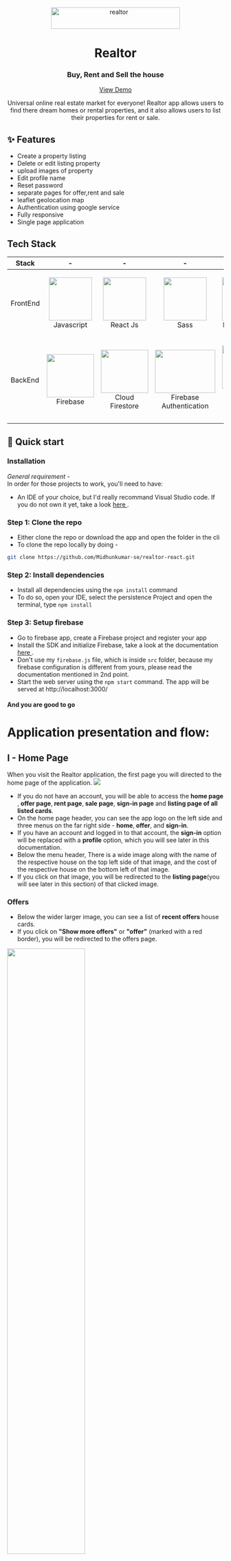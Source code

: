 <br />
<p align="center"><img src="https://static.rdc.moveaws.com/images/logos/rdc-logo-default.svg" alt="realtor" width="300" height="50"></p>
  <h1 align="center">Realtor</h1>
  <h3 align="center">Buy, Rent and Sell the house</h3>


  <p align="center">
    <a href="https://heliosbugtracker.azurewebsites.net/Tracker">View Demo</a>
  </p>
</p>

<p align="center">Universal online real estate market for everyone! Realtor app allows users to find there dream homes or rental properties, and it also allows users to list their properties for rent or sale.</p>

## ✨ Features

- Create a property listing
- Delete or edit listing property
- upload images of property
- Edit profile name
- Reset password
- separate pages for offer,rent and sale
- leaflet geolocation map
- Authentication using google service
- Fully responsive 
- Single page application 

## Tech Stack

| Stack    | -                                                                                                                                                                                 | -                                                                                                                                                                           | -                                                                                                | -                                                                                                                | -                                                                                                   |
| -------- | --------------------------------------------------------------------------------------------------                                                                                | -------------------------------------------------------------------------------------------------                                                                           | ------------------------------------------------------------------------------------------------ | ---------------------------------------------------------------------------------------------------------------- | --------------------------------------------------------------------------------------------------- |
| FrontEnd | <p align="center"><img src="https://i.stack.imgur.com/Mmww2.png" width="100" height="100"> <br />Javascript</p>  | <p align="center"><img src="https://tse3.mm.bing.net/th?id=OIP.J0JE-fKbFT4bxpp8ilPpEQHaHa&pid=Api&P=0" width="100" height="100"> <br />React Js</p>  | <p align="center"><img src="https://tse4.mm.bing.net/th?id=OIP.9U1toerFxB8aiFRreLxEUQHaHa&pid=Api&P=0" width="100" height="100"> <br />Sass</p>   | <p align="center"><img src="https://tse2.mm.bing.net/th?id=OIP.pkfeNyjHH1w7Yqaqijlu3wHaFj&pid=Api&P=0" width="100" height="100"> <br />React Router</p>              | <p align="center"><img src="https://tse3.mm.bing.net/th?id=OIP.K2h-R5UxQTZaAK690Q-cbQHaEO&pid=Api&P=0" width="200" height="100"> <br />Swiper Js</p>
| BackEnd  | <p align="center"><img src="https://tse1.explicit.bing.net/th?id=OIP.HdzDRa1T389o2JpxaPJ6LAHaFj&pid=Api&P=0" width="110" height="100"> <br />Firebase</p>     | <p align="center"><img src="https://tse3.mm.bing.net/th?id=OIP.WJJvF32dGqu3VX7EdPo3vQHaFj&pid=Api&P=0" width="110" height="100"> <br />Cloud Firestore</p> | <p align="center"><img src="https://tse3.mm.bing.net/th?id=OIP.8rR1tKj_ZtPodGUSJ9AiDwHaFj&pid=Api&P=0" width="140" height="100"> <br />Firebase Authentication</p> | <p align="center"><img src="https://tse2.explicit.bing.net/th?id=OIP.c2DYch8OspsEAxoVViXuKwAAAA&pid=Api&P=0" width="100" height="100"> <br />Firebase Cloud Storage</p>               | <p align="center"><img src="https://tse3.mm.bing.net/th?id=OIP.ypz_d6GL7n2nXfQnbw_ARAHaFj&pid=Api&P=0" width="150" height="100"> <br />Vercel</p> |


## :rocket: Quick start

### Installation
 <i>General requirement</i> - <br/>
  In order for those projects to work, you'll need to have: <br/>
  <ul>
  <li>
    An IDE of your choice, but I'd really recommand Visual Studio code. If you do not own it yet, take a look
    <a href="https://code.visualstudio.com/"> here </a>.
  </li>
  </ul>

### Step 1: Clone the repo
- Either clone the repo or download the app and open the folder in the cli
- To clone the repo locally by doing -
```sh
git clone https://github.com/Midhunkumar-se/realtor-react.git
```

### Step 2: Install dependencies
  - Install all dependencies using the `npm install` command
  - To do so, open your IDE, select the persistence Project and open the terminal, type `npm install` 

### Step 3: Setup firebase
- Go to firebase app, create a Firebase project and register your app
- Install the SDK and initialize Firebase, take a look at the documentation <a href="https://firebase.google.com/docs/web/setup"> here </a>.
- Don't use my `firebase.js` file, which is inside `src` folder, because my firebase configuration is different from yours, please read the documentation mentioned in 2nd point.
- Start the web server using the `npm start` command. The app will be served at http://localhost:3000/

#### And you are good to go



# Application presentation and flow:
## I - Home Page
When you visit the Realtor application, the first page you will directed to the home page of the application.
<img src="readme-images/2-home/homePage.png">

- If you do not have an account, you will be able to access the <b> home page </b>,<b> offer page</b>,<b> rent page</b>,<b> sale page</b>, <b> sign-in page</b> and <b> listing page of all listed cards</b>. 
- On the home page header, you can see the app logo on the left side and three menus on the far right side - <b>home</b>,<b> offer</b>, and <b>sign-in</b>.
- If you have an account and logged in to that account, the <b>sign-in</b> option will be replaced with a <b>profile</b> option, which you will see later in this documentation.
- Below the menu header, There is a wide image along with the name of the respective house on the top left side of that image, and the cost of the respective house on the bottom left of that image. 
- If you click on that image, you will be redirected to the <b>listing page</b>(you will see later in this section) of that clicked image.

### Offers
- Below the wider larger image, you can see a list of <b> recent offers </b> house cards.
- If you click on <b>"Show more offers"</b> or <b>"offer"</b> (marked with a red border), you will be redirected to the offers page.
<kvb>
  <img src="readme-images/2-home/homePageOfferListing.png" height=60%>
  <img src="readme-images/2-home/offerPage.png" height=60%>
</kvb>

### Rent and sell category
- The same applies to the <b>"Places for Rent"</b> and <b>"Places for Sale"</b> sections located below the recent offers list in home page.
<kvb>
  <img src="readme-images/2-home/homePageSaleLisitng.png" height=60%>
  <img src="readme-images/2-home/placesForSalePage.png" height=60%>
</kvb>
<kvb>
  <img src="readme-images/2-home/homePageRentLisitng.png" height=60%>
  <img src="readme-images/2-home/placesForRentPage.png" height=60%>
</kvb>

## II - Listing Page
- If you click one of the listed house cards in the application, you will be directed to the listed card detail page.
- On the top right of the image, you will see a <b>copy link button </b>(marked with a red border). You can click it to copy the URL of that listed page and share it on social media or other places.
- Below that image, you will see a <b>down arrow </b>(marked with a red border). Clicking on it will show you the details of the house and its location on the map.
<kvb>
<img src="readme-images/2-home/houseListingCopy.png" height=60%>
  <img src="readme-images/2-home/houseListingPage.png" height=60%>
</kvb>

### Details of listed card
<b>1st row</b> - Name of that house along with price of the house. </br>
<b>2nd row</b> - Address of that house. </br>
<b>3rd row</b> - First column is category whether house is for sale or rent 2nd column is dicount price. </br>
<b>4th row</b> - The date of the listed card was posted. </br>
<b>5th row</b> - Description of that house. </br>
<b>6th row</b> - Facilities of that house. </br>
<b>7th row</b> - Contact landlord button. </br>
<kvb>
<img src="readme-images/2-home/houseListingDetails.png" height=60%>
</kvb>
- When you click that <b>7th row</b> button you will see landlord name in bold text and the house title in bold text, below that text area input and below text area input you see send message button (all marked in red border).
<kvb>
<img src="readme-images/2-home/houseListingContact.png" height=60%>
</kvb>

-When you click that send message button you will redirected to your default email provider in your system along with message you written in that text area and email of that landlord.

<kvb>
<img src="readme-images/2-home/houseListingDefaultEmail.png" height=60%>
</kvb>

- Both authenticated and unauthenticated users can access the above features (both Home Page section and Listing Page section).
<br/>

## III - Authentication

Since the core application is protected through authentication and authorization,If you click <b>Sign in</b> link in header menu, you will directed to <b>Sign in</b> page. 
- If you do not have an account yet,go through registation process or you can use <b>Demo user email and password</b> which is below "continue with Google" button.
- And also you can register with your Gmail account.
<kbd>
  <img alt="Home page" src="readme-images/1-authentication/signInPage.png"/>
  <img alt="Home page" src="readme-images/1-authentication/SignUpPage.png"/>
</kbd>

### Forgot Password
If you forgot password click <b>forgot password</b> link in signIn Page or signUp Page you will directed to forgot password page.
- Write valid email on that input, change password link will send to your email and change password.
<kbd>
  <img alt="Home page" src="readme-images/1-authentication/forgotPasswordPage.png"/>
  <img alt="Home page" src="readme-images/1-authentication/6-resetPassword/resetPassEmailSend.png"/>
  <img alt="Home page" src="readme-images/1-authentication/6-resetPassword/resetPassEmailReceived.png"/>
  <img alt="Home page" src="readme-images/1-authentication/6-resetPassword/resetPassReceEmail.png"/>
  <img alt="Home page" src="readme-images/1-authentication/6-resetPassword/resettingPass.png"/>
  <img alt="Home page" src="readme-images/1-authentication/6-resetPassword/resettingPassSuccess.png"/>
</kbd>
<br/>

## III - Profile Page

After Successfully logged in you directed to <b>Home page</b> and in header menu <b>Sign in</b> link changed to <b>Profile</b> link.
<kbd>
  <img src="readme-images/3-project/1-creation/afterLoginMenProfile.png"/>
</kbd>
 - After clicking <b>Profile </b> link you directed to <b>My Profile page</b>
 - In profile page you see your name and email, below that you see edit link (used to edit your profile name) and signout link(used to logout from the application).
 - Below edit link and signout link, you see <b>"Sell or rent your home"</b> button to create listing.
 - Below that button you see <b>"My Listing"</b> which is list of house cards created by you(who is authenticated into application).
 <kbd>
  <img src="readme-images/3-project/1-creation/profilePage.png"/>
  <img src="readme-images/3-project/1-creation/profilePageMyListing.png"/>
</kbd>

### Create Listing

After clicking <b>"Sell or rent your home"</b> button in profile page.
 <kbd>
  <img src="readme-images/3-project/1-creation/rentOrSellBtn.png"/>
</kbd><br/>

- You will directed to <b>"Create Listing page"</b>.
<b>1st row</b> - Click the button according to whether you are going to sell or rent your house.</br>
<b>2nd row</b> - Enter the name.</br>
<b>3rd row</b> - Enter the number of bedrooms and bathrooms.</br>
<b>4th row</b> - Click the button to indicate whether a parking spot exists or not.</br>
<b>5th row</b> - Click the button to indicate whether the home is furnished or not.
<kbd>
<img src="readme-images/3-project/1-creation/createListing-1.png"/>
</kbd>

<b>6th row</b> - Enter the address of the house.</br>
<b>7th row</b> - Enter the latitude and longitude of that address(in 6th row) you can find in Google map.</br>
<b>8th row</b> - Enter the description of the house.
<kbd>
<img src="readme-images/3-project/1-creation/createListing-2.png"/>
</kbd>
<kbd>
<img src="readme-images/3-project/1-creation/googleMap.png"/>
</kbd> 

<b>9th row</b> - Click the button to indicate whether you will provide an offer. If you provide an offer, the <b>11th row</b> will appear; otherwise, it will not. <br/>
<b>10th row</b> - Regular price of your home. If you <b>Rent</b> your home "\month" will be displayed.</br>
<b>11th row</b> - Discounted price of your home. If you <b>Rent</b> your home "\month" will be displayed.</br>
<b>12th row</b> - Upload the images(maximun 6 and each image file size should be less than 2mb).</br>
<b>13th row</b> - Click this button to create listing.</br>
<kbd>
<img src="readme-images/3-project/1-creation/createListing-3.png"/>
<img src="readme-images/3-project/1-creation/rentPriceMonth.png"/>
</kbd>
<br/>
- Then you will redirected to you created <b>Listing page</b>
- And created house listing card add to <b>My Listing</b> in <b>Profile page</b>
<kbd>
<img src="readme-images/3-project/1-creation/listingCreated.png"/>
<img src="readme-images/3-project/1-creation/listingDetails.png"/>
</kbd>

### Delete Listing

In <b>My Listing</b> list you can <b>edit</b> and <b>delete</b> that listings. <br/>
- In <b>My Listing</b>, on the first row and second column card, you will see a delete button marked with a red border. It is located in the bottom left corner.<br/>
<kbd>
<img src="readme-images/3-project/2-delete/deleteListing.png"/>
</kbd>
<br/>

- Clicking on that button you get warning alert "Are you sure want to delete?", if you click "Ok" button that house listing card will be deleted.
<kbd>
<img src="readme-images/3-project/2-delete/deleteListingNotification.png"/>
<img src="readme-images/3-project/2-delete/listingDeleted.png"/>
</kbd>

### Edit Listing

In <b>My Listing</b> list you can <b>edit</b> and <b>delete</b> that listings. <br/>
- In <b>My Listing</b>, on the first row and third column card, you will see a <b>pencil</b> button marked with a red border. It is located in the bottom left corner.<br/>
<kbd>
<img src="readme-images/3-project/3-edit/editListing.png"/>
</kbd>
<br/>

- Clicking on that button you will directed to <b>Edit Listing</b> page. <b>Edit Listing</b> process is exact same as <b>Create Listing</b>.
<kbd>
<img src="readme-images/3-project/3-edit/editListingPage.png"/>
<img src="readme-images/3-project/3-edit/editListingNotificationSuccess.png"/>
</kbd>


  ##### And that wraps it up ! 
  
  ## Author

👤 **Quentin Couissinier**

- Linkedin: [@Quentin Couissinier](https://www.linkedin.com/in/quentin-couissinier/)
- Github: [@Quentin Couissinier](https://github.com/heliosCreation)

## Show your support

Please ⭐️ this repository if you liked the project!


## 📝 License

Copyright © 2022 [@Quentin Couissinier](https://github.com/heliosCreation).<br />
This project is [MIT](https://github.com/heliosCreation/BugsTracker/blob/main/LICENSE) licensed.

---
